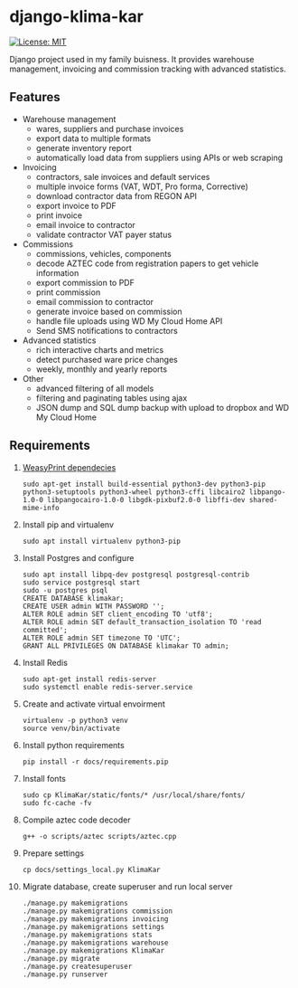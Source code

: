 # django-klima-kar
[![License: MIT](https://img.shields.io/badge/License-MIT-yellow.svg)](https://github.com/karpiq24/django-klima-kar/blob/master/LICENSE)

Django project used in my family buisness. It provides warehouse management, invoicing and commission tracking with advanced statistics.


## Features
- Warehouse management
  - wares, suppliers and purchase invoices
  - export data to multiple formats
  - generate inventory report
  - automatically load data from suppliers using APIs or web scraping
- Invoicing
  - contractors, sale invoices and default services
  - multiple invoice forms (VAT, WDT, Pro forma, Corrective)
  - download contractor data from REGON API
  - export invoice to PDF
  - print invoice
  - email invoice to contractor
  - validate contractor VAT payer status
- Commissions
  - commissions, vehicles, components
  - decode AZTEC code from registration papers to get vehicle information
  - export commission to PDF
  - print commission
  - email commission to contractor
  - generate invoice based on commission
  - handle file uploads using WD My Cloud Home API
  - Send SMS notifications to contractors
- Advanced statistics
  - rich interactive charts and metrics
  - detect purchased ware price changes
  - weekly, monthly and yearly reports
- Other
  - advanced filtering of all models
  - filtering and paginating tables using ajax
  - JSON dump and SQL dump backup with upload to dropbox and WD My Cloud Home

## Requirements
1. [WeasyPrint dependecies](https://weasyprint.readthedocs.io/en/latest/install.html)
    ```
    sudo apt-get install build-essential python3-dev python3-pip python3-setuptools python3-wheel python3-cffi libcairo2 libpango-1.0-0 libpangocairo-1.0-0 libgdk-pixbuf2.0-0 libffi-dev shared-mime-info
    ```
2. Install pip and virtualenv
    ```
    sudo apt install virtualenv python3-pip
    ```
3. Install Postgres and configure
    ```
    sudo apt install libpq-dev postgresql postgresql-contrib
    sudo service postgresql start
    sudo -u postgres psql
    CREATE DATABASE klimakar;
    CREATE USER admin WITH PASSWORD '';
    ALTER ROLE admin SET client_encoding TO 'utf8';
    ALTER ROLE admin SET default_transaction_isolation TO 'read committed';
    ALTER ROLE admin SET timezone TO 'UTC';
    GRANT ALL PRIVILEGES ON DATABASE klimakar TO admin;
    ```
4. Install Redis
    ```
    sudo apt-get install redis-server
    sudo systemctl enable redis-server.service
    ```
5. Create and activate virtual envoirment
    ```
    virtualenv -p python3 venv
    source venv/bin/activate
    ```
6. Install python requirements
   ```
   pip install -r docs/requirements.pip
   ```
7. Install fonts
   ```
   sudo cp KlimaKar/static/fonts/* /usr/local/share/fonts/
   sudo fc-cache -fv
   ```
8. Compile aztec code decoder
   ```
   g++ -o scripts/aztec scripts/aztec.cpp
   ```
9. Prepare settings
    ```
    cp docs/settings_local.py KlimaKar
    ```
10. Migrate database, create superuser and run local server
    ```
    ./manage.py makemigrations
    ./manage.py makemigrations commission
    ./manage.py makemigrations invoicing
    ./manage.py makemigrations settings
    ./manage.py makemigrations stats
    ./manage.py makemigrations warehouse
    ./manage.py makemigrations KlimaKar
    ./manage.py migrate
    ./manage.py createsuperuser
    ./manage.py runserver
    ```
